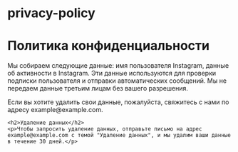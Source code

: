 # privacy-policy

<!DOCTYPE html>
<html lang="en">
<head>
    <meta charset="UTF-8">
    <meta name="viewport" content="width=device-width, initial-scale=1.0">
    <title>Политика конфиденциальности</title>
</head>
<body>
    <h1>Политика конфиденциальности</h1>
    <p>Мы собираем следующие данные: имя пользователя Instagram, данные об активности в Instagram. Эти данные используются для проверки подписки пользователя и отправки автоматических сообщений. Мы не передаем данные третьим лицам без вашего разрешения.</p>
    <p>Если вы хотите удалить свои данные, пожалуйста, свяжитесь с нами по адресу example@example.com.</p>

    <h2>Удаление данных</h2>
    <p>Чтобы запросить удаление данных, отправьте письмо на адрес example@example.com с темой "Удаление данных", и мы удалим ваши данные в течение 30 дней.</p>
</body>
</html>

